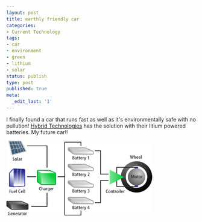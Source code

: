 ```yaml
---
layout: post
title: earthly friendly car
categories:
- Current Technology
tags:
- car
- environment
- green
- lithium
- solar
status: publish
type: post
published: true
meta:
  _edit_last: '1'
---
```

I finally found a car that runs fast as well as it's environmentally safe with no pullution! [Hybrid Technologies](http://hybridtechnologies.com/) has the solution with their litium powered batteries. My future car!!

[ ![](/img/advanced_drive_tech.gif "advanced_drive_tech") ](http://share.sweska.net/files/advanced_drive_tech.gif)
